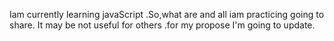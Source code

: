 
Iam currently learning javaScript .So,what are and all iam practicing going to share. It may be not useful for others .for my propose I'm going to update. 

